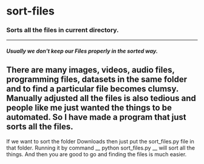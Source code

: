 # sort-files
### Sorts all the files in current directory.
---
##### Usually we don't keep our Files properly in the sorted way. 
There are many images, videos, audio files, programming files, datasets in the same folder and to find a particular file becomes clumsy.
Manually adjusted all the files is also tedious and people like me just wanted the things to be automated.
So I have made a program that just sorts all the files.
---
If we want to sort the folder Downloads then just put the sort_files.py file in that folder.
Running it by command __ python sort_files.py __ will sort all the things.
And then you are good to go and finding the files is much easier.
